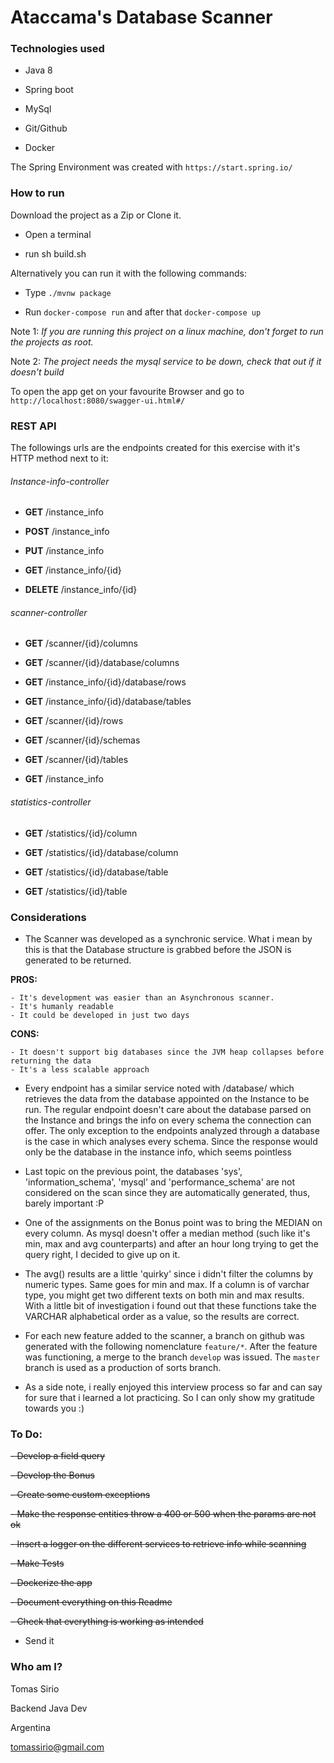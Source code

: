 <H1>Ataccama's Database Scanner</H1>

<H3>Technologies used</H3>

- Java 8

- Spring boot

- MySql

- Git/Github

- Docker

The Spring Environment was created with `https://start.spring.io/`

<H3>How to run</H3>

Download the project as a Zip or Clone it.

 - Open a terminal
 
 - run sh build.sh
 
 Alternatively you can run it with the following commands:
 
 - Type `./mvnw package`

 - Run `docker-compose run` and after that `docker-compose up`
 
 Note 1: _If you are running this project on a linux machine, don't forget to run the projects as root._
 
 Note 2: _The project needs the mysql service to be down, check that out if it doesn't build_
 
 To open the app get on your favourite Browser and go to `http://localhost:8080/swagger-ui.html#/`
 
<H3>REST API</H3>

The followings urls are the endpoints created for this exercise with it's HTTP method next to it:

<H6>Instance-info-controller</H6>

- **GET** /instance_info

- **POST** /instance_info

- **PUT** /instance_info

- **GET** /instance_info/{id}

- **DELETE** /instance_info/{id}

<H6>scanner-controller</H6>

- **GET** /scanner/{id}/columns

- **GET** /scanner/{id}/database/columns

- **GET** /instance_info/{id}/database/rows

- **GET** /instance_info/{id}/database/tables

- **GET** /scanner/{id}/rows

- **GET** /scanner/{id}/schemas

- **GET** /scanner/{id}/tables

- **GET** /instance_info

<H6>statistics-controller</H6>

- **GET** /statistics/{id}/column

- **GET** /statistics/{id}/database/column

- **GET** /statistics/{id}/database/table

- **GET** /statistics/{id}/table

<H3>Considerations</H3>

 - The Scanner was developed as a synchronic service. 
 What i mean by this is that the Database structure is grabbed
 before the JSON is generated to be returned. 
 
 **PROS:**
  
    - It's development was easier than an Asynchronous scanner.
    - It's humanly readable
    - It could be developed in just two days
 
 **CONS:**
 
    - It doesn't support big databases since the JVM heap collapses before returning the data
    - It's a less scalable approach
    
- Every endpoint has a similar service noted with /database/ which retrieves the data from the database 
appointed on the Instance to be run. The regular endpoint doesn't care about the database parsed on the Instance
and brings the info on every schema the connection can offer.
The only exception to the endpoints analyzed through a database is the case in which analyses every schema. Since the response would
only be the database in the instance info, which seems pointless

- Last topic on the previous point, the databases 'sys', 'information_schema', 'mysql' and 'performance_schema'
are not considered on the scan since they are automatically generated, thus, barely important :P

- One of the assignments on the Bonus point was to bring the MEDIAN on every column. As mysql doesn't offer a median
method (such like it's min, max and avg counterparts) and after an hour long trying to get the query right, I decided to give up
on it.

- The avg() results are a  little 'quirky' since i didn't filter the columns by numeric types. Same goes
for min and max. If a column is of varchar type, you might get two different texts on both min and max results. 
With a little bit of investigation i found out that these functions take the VARCHAR alphabetical order as a value,
so the results are correct.

- For each new feature added to the scanner, a branch on github was generated with the following nomenclature `feature/*`.
After the feature was functioning, a merge to the branch `develop` was issued. The `master` branch is used as a production of sorts
branch.

- As a side note, i really enjoyed this interview process so far and can say for sure that i learned a lot practicing. So I can only show my gratitude towards you :)

<H3>To Do:</H3>
 
 ~~- Develop a field query~~
 
 ~~- Develop the Bonus~~ 
 
 ~~- Create some custom exceptions~~
 
 ~~- Make the response entities throw a 400 or 500 when the params are not ok~~
 
 ~~- Insert a logger on the different services to retrieve info while scanning~~
 
 ~~- Make Tests~~
 
 ~~- Dockerize the app~~ 
 
 ~~- Document everything on this Readme~~ 
 
 ~~- Check that everything is working as intended~~
 
 - Send it

<H3>Who am I?</H3>

Tomas Sirio

Backend Java Dev

Argentina

tomassirio@gmail.com
